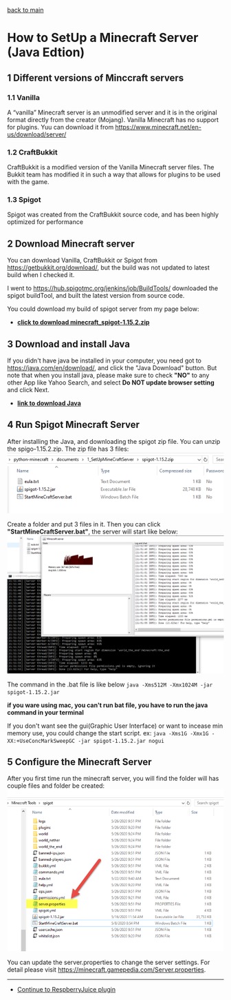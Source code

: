 [back to main](../../README.md)

# How to SetUp a Minecraft Server (Java Edtion)

## 1 Different versions of Minccraft servers

### 1.1 Vanilla

A “vanilla” Minecraft server is an unmodified server and it is in the original format directly from the creator (Mojang).
Vanilla Minecraft has no support for plugins.
Yuu can download it from  <https://www.minecraft.net/en-us/download/server/>

### 1.2 CraftBukkit

CraftBukkit is a modified version of the Vanilla Minecraft server files.  The Bukkit team has modified it in such a way that allows for plugins to be used with the game.

### 1.3 Spigot

Spigot was created from the CraftBukkit source code, and has been highly optimized for performance

## 2 Download Minecraft server

You can download Vanilla, CraftBukkit or Spigot from <https://getbukkit.org/download/>, but the build was not updated to latest build when I checked it.

I went to <https://hub.spigotmc.org/jenkins/job/BuildTools/> downloaded the spigot buildTool, and built the latest version from source code.

You could download my build of spigot server from my page below:

- **[click to download minecraft_spigot-1.15.2.zip](./minecraft_spigot-1.15.2.zip)**

## 3 Download and install Java

If you didn't have java be installed in your computer, you need got to <https://java.com/en/download/>, and click the "Java Download" button.
But note that when you install java, please make sure to check **"NO"** to any other App like Yahoo Search,  and select **Do NOT update browser setting** and click Next.

- **[link to download Java](https://java.com/en/download/)**

## 4 Run Spigot Minecraft Server

After installing the Java, and downloading the spigot zip file. You can unzip the spigo-1.15.2.zip. The zip file has 3 files:
![spigot-1.15.2.zip](./spigot-1.15.2.zip.png)

Create a folder and put 3 files in it.
Then you can click **"StartMineCraftServer.bat"**, the server will start like below:
![minecraftserver.png](./MinecraftServer.png)

The command in the .bat file is like below
`java -Xms512M -Xmx1024M -jar spigot-1.15.2.jar`

**if you ware using mac, you can't run bat file, you have to run the java command in your terminal**

If you don't want see the gui(Graphic User Interface) or want to incease min memory use, you could change the start script. ex:
`java -Xms1G -Xmx1G -XX:+UseConcMarkSweepGC -jar spigot-1.15.2.jar nogui`

## 5 Configure the Minecraft Server

After you first time run the minecraft server, you will find the folder will has couple files and folder be created:
![spigotfolder.png](./spigotFolder.png)

You can update the server.properties to change the server settings.
For detail please visit <https://minecraft.gamepedia.com/Server.properties>.

---

- [Continue to RespberryJuice plugin](./1.2_HowToEnablePythonForMineCraftServer.md)

